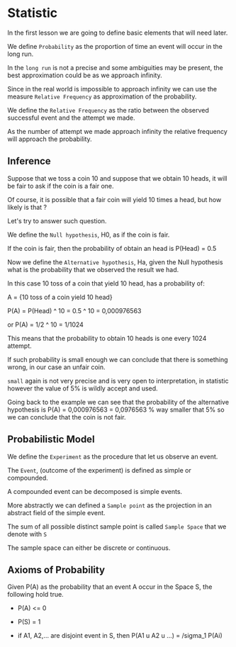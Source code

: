 # Statistic

In the first lesson we are going to define basic elements that will need later.

We define `Probability` as the proportion of time an event will occur in the long run.

In the `long run` is not a precise and some ambiguities may be present, the best approximation could be as we approach infinity.

Since in the real world is impossible to approach infinity we can use the measure `Relative Frequency` as approximation of the probability.

We define the `Relative Frequency` as the ratio between the observed successful event and the attempt we made.

As the number of attempt we made approach infinity the relative frequency will approach the probability.

## Inference

Suppose that we toss a coin 10 and suppose that we obtain 10 heads, it will be fair to ask if the coin is a fair one.

Of course, it is possible that a fair coin will yield 10 times a head, but how likely is that ?

Let's try to answer such question.

We define the `Null hypothesis`, H0, as if the coin is fair.

If the coin is fair, then the probability of obtain an head is P(Head) = 0.5

Now we define the `Alternative hypothesis`, Ha, given the Null hypothesis what is the probability that we observed the result we had.

In this case 10 toss of a coin that yield 10 head, has a probability of:

A = {10 toss of a coin yield 10 head}

P(A) = P(Head) ^ 10 = 0.5 ^ 10 = 0,000976563

or P(A) = 1/2 ^ 10 = 1/1024

This means that the probability to obtain 10 heads is one every 1024 attempt.

If such probability is small enough we can conclude that there is something wrong, in our case an unfair coin.

`small` again is not very precise and is very open to interpretation, in statistic however the value of 5% is wildly accept and used.

Going back to the example we can see that the probability of the alternative hypothesis is P(A) = 0,000976563 = 0,0976563 % way smaller that 5% so we can conclude that the coin is not fair.

## Probabilistic Model

We define the `Experiment` as the procedure that let us observe an event.

The `Event`, (outcome of the experiment) is defined as simple or compounded.

A compounded event can be decomposed is simple events.

More abstractly we can defined a `Sample point` as the projection in an abstract field of the simple event.

The sum of all possible distinct sample point is called `Sample Space` that we denote with `S`

The sample space can either be discrete or continuous.

## Axioms of Probability

Given P(A) as the probability that an event A occur in the Space S, the following hold true.

* P(A) <= 0

* P(S) = 1

* if A1, A2,... are disjoint event in S, then P(A1 u A2 u ...) = /sigma_1 P(Ai)

